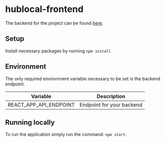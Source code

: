 # hublocal-frontend

The backend for the project can be found [here](https://github.com/cpcm94/hublocal-backend).

## Setup

Install necessary packages by running `npm install`

## Environment

The only required environment variable necessary to be set is the backend endpoint.

| Variable               | Description               |
| ---------------------- | ------------------------- |
| REACT_APP_API_ENDPOINT | Endpoint for your backend |

## Running locally

To run the application simply run the command: `npm start`.

